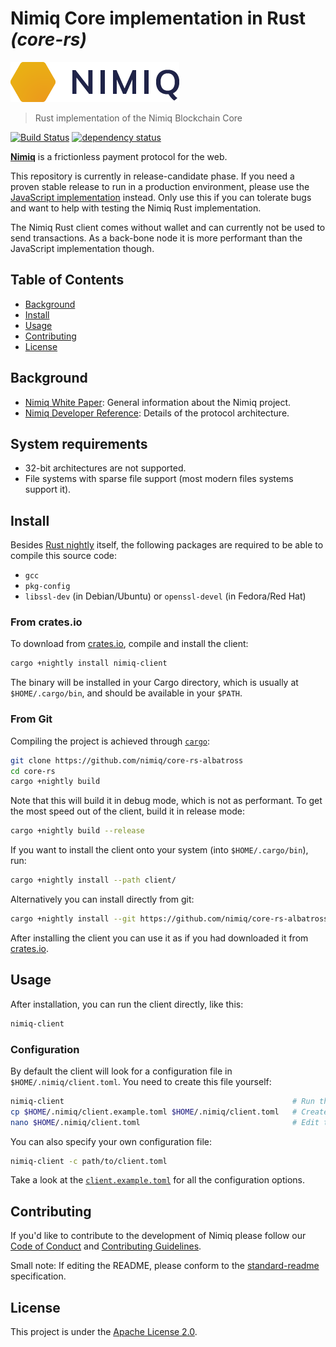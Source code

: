 # Nimiq Core implementation in Rust _(core-rs)_

![nimiq](https://raw.githubusercontent.com/nimiq/designs/master/logo/RGB/colored/png/nimiq_logo_rgb_horizontal.png)

> Rust implementation of the Nimiq Blockchain Core

[![Build Status](https://github.com/nimiq/core-rs-albatross/actions/workflows/build+test.yml/badge.svg?branch=albatross)](https://github.com/nimiq/core-rs-albatross/actions/workflows/build+test.yml?query=branch%3Aalbatross)
[![dependency status](https://deps.rs/repo/github/nimiq/core-rs-albatross/status.svg)](https://deps.rs/repo/github/nimiq/core-rs-albatross)

**[Nimiq](https://nimiq.com/)**  is a frictionless payment protocol for the web.

This repository is currently in release-candidate phase. If you need a proven stable release to run in a production environment, please use the [JavaScript implementation](https://github.com/nimiq/core-js/) instead. Only use this if you can tolerate bugs and want to help with testing the Nimiq Rust implementation.

The Nimiq Rust client comes without wallet and can currently not be used to send transactions. As a back-bone node it is more performant than the JavaScript implementation though.

## Table of Contents

- [Background](#background)
- [Install](#install)
- [Usage](#usage)
- [Contributing](#contributing)
- [License](#license)

## Background

- [Nimiq White Paper](https://www.nimiq.com/whitepaper/): General information about the Nimiq project.
- [Nimiq Developer Reference](https://nimiq-network.github.io/developer-reference/): Details of the protocol architecture.


## System requirements
- 32-bit architectures are not supported.
- File systems with sparse file support (most modern files systems support it).


## Install

Besides [Rust nightly](https://www.rust-lang.org/learn/get-started#installing-rust) itself, the following packages are required to be able to compile this source code:

- `gcc`
- `pkg-config`
- `libssl-dev` (in Debian/Ubuntu) or `openssl-devel` (in Fedora/Red Hat)

### From crates.io

To download from [crates.io](https://crates.io), compile and install the client:

```bash
cargo +nightly install nimiq-client
```

The binary will be installed in your Cargo directory, which is usually at `$HOME/.cargo/bin`, and should be available in your `$PATH`.

### From Git

Compiling the project is achieved through [`cargo`](https://doc.rust-lang.org/cargo/):

```bash
git clone https://github.com/nimiq/core-rs-albatross
cd core-rs
cargo +nightly build
```

Note that this will build it in debug mode, which is not as performant. To get the most speed out of the client, build it in release mode:

```bash
cargo +nightly build --release
```

If you want to install the client onto your system (into `$HOME/.cargo/bin`), run:

```bash
cargo +nightly install --path client/
```

Alternatively you can install directly from git:

```bash
cargo +nightly install --git https://github.com/nimiq/core-rs-albatross.git
```


After installing the client you can use it as if you had downloaded it from [crates.io](https://crates.io).

## Usage

After installation, you can run the client directly, like this:

```bash
nimiq-client
```

### Configuration

By default the client will look for a configuration file in `$HOME/.nimiq/client.toml`. You need to create this file yourself:

```bash
nimiq-client                                                   # Run the client. This will create the example config file.
cp $HOME/.nimiq/client.example.toml $HOME/.nimiq/client.toml   # Create your config from the example.
nano $HOME/.nimiq/client.toml                                  # Edit the config. Explanations are included in the file.
```

You can also specify your own configuration file:

```bash
nimiq-client -c path/to/client.toml
```

Take a look at the [`client.example.toml`](lib/src/config/config_file/client.example.toml) for all the configuration options.


## Contributing

If you'd like to contribute to the development of Nimiq please follow our [Code of Conduct](/.github/CODE_OF_CONDUCT.md) and [Contributing Guidelines](/.github/CONTRIBUTING.md).

Small note: If editing the README, please conform to the [standard-readme](https://github.com/RichardLitt/standard-readme) specification.

## License

This project is under the [Apache License 2.0](./LICENSE.md).
